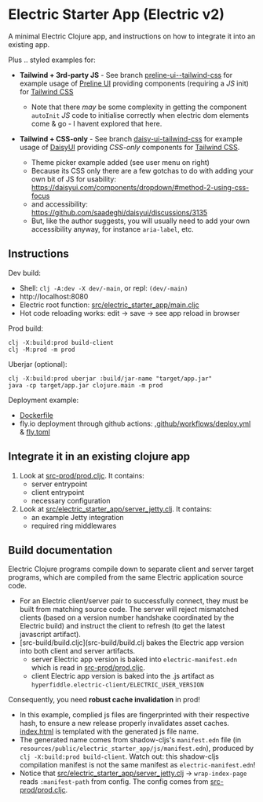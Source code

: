 # Electric Starter App (Electric v2)

A minimal Electric Clojure app, and instructions on how to integrate it into an existing app.

Plus .. styled examples for:

* **Tailwind + 3rd-party JS** - See branch [preline-ui--tailwind-css](https://github.com/intronic/electric-starter-app/tree/preline-ui--tailwind-css) for example usage of [Preline UI](https://preline.co/) providing components (requiring a *JS* init) for [Tailwind CSS](https://tailwindcss.com/)
  * Note that there *may* be some complexity in getting the component `autoInit` *JS* code to initialise correctly when electric dom elements come & go - I havent explored that here.

* **Tailwind + CSS-only** - See branch [daisy-ui-tailwind-css](https://github.com/intronic/electric-starter-app/tree/daisy-ui-tailwind-css) for example usage of [DaisyUI](https://daisyui.com/) providing *CSS-only* components for [Tailwind CSS](https://tailwindcss.com/).
  * Theme picker example added (see user menu on right)
  * Because its CSS only there are a few gotchas to do with adding your own bit of JS for usability:
    https://daisyui.com/components/dropdown/#method-2-using-css-focus
  * and accessibility:
    https://github.com/saadeghi/daisyui/discussions/3135
  * But, like the author suggests, you will usually need to add your own accessibility anyway, for instance `aria-label`, etc.

## Instructions

Dev build:

* Shell: `clj -A:dev -X dev/-main`, or repl: `(dev/-main)`
* http://localhost:8080
* Electric root function: [src/electric_starter_app/main.cljc](src/electric_starter_app/main.cljc)
* Hot code reloading works: edit -> save -> see app reload in browser

Prod build:

```shell
clj -X:build:prod build-client
clj -M:prod -m prod
```

Uberjar (optional):
```
clj -X:build:prod uberjar :build/jar-name "target/app.jar"
java -cp target/app.jar clojure.main -m prod
```

Deployment example:
- [Dockerfile](Dockerfile)
- fly.io deployment through github actions: [.github/workflows/deploy.yml](.github/workflows/deploy.yml) & [fly.toml](fly.toml)

## Integrate it in an existing clojure app

1. Look at [src-prod/prod.cljc](src-prod/prod.cljc). It contains:
    - server entrypoint
    - client entrypoint
    - necessary configuration
2. Look at [src/electric_starter_app/server_jetty.clj](src/electric_starter_app/server_jetty.clj). It contains:
   - an example Jetty integration
   - required ring middlewares

## Build documentation

Electric Clojure programs compile down to separate client and server target programs, which are compiled from the same Electric application source code.

* For an Electric client/server pair to successfully connect, they must be built from matching source code. The server will reject mismatched clients (based on a version number handshake coordinated by the Electric build) and instruct the client to refresh (to get the latest javascript artifact).
* [src-build/build.cljc](src-build/build.clj bakes the Electric app version into both client and server artifacts.
  * server Electric app version is baked into `electric-manifest.edn` which is read in [src-prod/prod.cljc](src-prod/prod.cljc).
  * client Electric app version is baked into the .js artifact as `hyperfiddle.electric-client/ELECTRIC_USER_VERSION`

Consequently, you need **robust cache invalidation** in prod!
  * In this example, complied js files are fingerprinted with their respective hash, to ensure a new release properly invalidates asset caches. [index.html](resources/public/electric_starter_app/index.html) is templated with the generated js file name.
  * The generated name comes from shadow-cljs's `manifest.edn` file (in `resources/public/electric_starter_app/js/manifest.edn`), produced by `clj -X:build:prod build-client`. Watch out: this shadow-cljs compilation manifest is not the same manifest as `electric-manifest.edn`!
  * Notice that [src/electric_starter_app/server_jetty.clj](src/electric_starter_app/server_jetty.clj) -> `wrap-index-page` reads `:manifest-path` from config. The config comes from [src-prod/prod.cljc](src-prod/prod.cljc).
